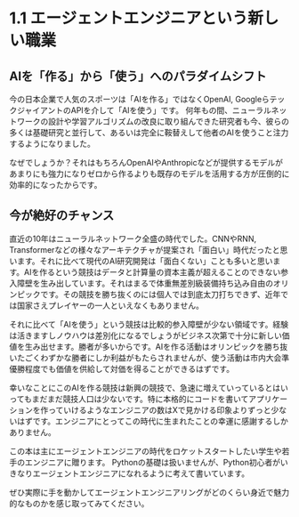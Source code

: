 # 1.1 エージェントエンジニアという新しい職業

## AIを「作る」から「使う」へのパラダイムシフト
今の日本企業で人気のスポーツは「AIを作る」ではなくOpenAI, GoogleらテックジャイアントのAPIを介して「AIを使う」です。
何年もの間、ニューラルネットワークの設計や学習アルゴリズムの改良に取り組んできた研究者も今、彼らの多くは基礎研究と並行して、あるいは完全に鞍替えして他者のAIを使うこと注力するようになりました。

なぜでしょうか？それはもちろんOpenAIやAnthropicなどが提供するモデルがあまりにも強力になりゼロから作るよりも既存のモデルを活用する方が圧倒的に効率的になったからです。

## 今が絶好のチャンス
直近の10年はニューラルネットワーク全盛の時代でした。CNNやRNN, Transformerなどの様々なアーキテクチャが提案され「面白い」時代だったと思います。それに比べて現代のAI研究開発は「面白くない」ことも多いと思います。AIを作るという競技はデータと計算量の資本主義が超えることのできない参入障壁を生み出しています。それはまるで体重無差別級装備持ち込み自由のオリンピックです。その競技を勝ち抜くのには個人では到底太刀打ちできず、近年では国家さえプレイヤーの一人といえなくもありません。

それに比べて「AIを使う」という競技は比較的参入障壁が少ない領域です。経験は活きますしノウハウは差別化になるでしょうがビジネス次第で十分に新しい価値を生み出せます。勝者が多いからです。AIを作る活動はオリンピックを勝ち抜いたごくわずかな勝者にしか利益がもたらされませんが、使う活動は市内大会準優勝程度でも価値を供給して対価を得ることができるはずです。

幸いなことにこのAIを作る競技は新興の競技で、急速に増えていっているとはいってもまだまだ競技人口は少ないです。特に本格的にコードを書いてアプリケーションを作っていけるようなエンジニアの数はXで見かける印象よりずっと少ないはずです。エンジニアにとってこの時代に生まれたことの幸運に感謝するしかありません。

この本は主にエージェントエンジニアの時代をロケットスタートしたい学生や若手のエンジニアに贈ります。
Pythonの基礎は扱いませんが、Python初心者がいきなりエージェントエンジニアになれるように考えて書いています。

ぜひ実際に手を動かしてエージェントエンジニアリングがどのくらい身近で魅力的なものかを感じ取ってみてください。
